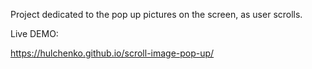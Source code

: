 Project dedicated to the pop up pictures on the screen, as user scrolls.

Live DEMO:

https://hulchenko.github.io/scroll-image-pop-up/
